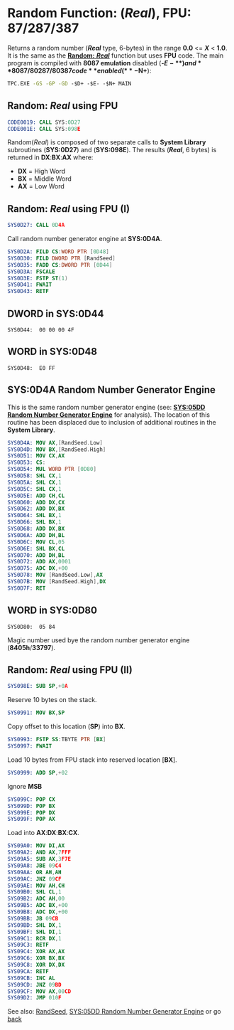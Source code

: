 # Random Function: (*Real*), FPU: 87/287/387

Returns a random number (***Real*** type, 6-bytes) in the range **0.0** <= ***X*** < **1.0**. It is the same as the [**Random:** ***Real***](RANDOM-REAL.md) function but uses **FPU** code. The main program is compiled with **8087 emulation** disabled (**-$E-**) and **8087/80287/80387 code** enabled (**-$N+**):

```cmd
TPC.EXE -GS -GP -GD -$D+ -$E- -$N+ MAIN
```

## Random: *Real* using FPU

```nasm
CODE0019: CALL SYS:0D27
CODE001E: CALL SYS:098E
```

Random(*Real*) is composed of two separate calls to **System Library** subroutines (**SYS:0D27**) and (**SYS:098E**). The results (***Real***, 6 bytes) is returned in **DX**:**BX**:**AX** where:
- **DX** = High Word
- **BX** = Middle Word
- **AX** = Low Word

## Random: *Real* using FPU (I)
```nasm
SYS0D27: CALL 0D4A
```

Call random number generator engine at **SYS:0D4A**.

```nasm
SYS0D2A: FILD CS:WORD PTR [0D48]
SYS0D30: FILD DWORD PTR [RandSeed]
SYS0D35: FADD CS:DWORD PTR [0D44]
SYS0D3A: FSCALE
SYS0D3E: FSTP ST(1)
SYS0D41: FWAIT
SYS0D43: RETF
```

## DWORD in SYS:0D44
```
SYS0D44:  00 00 00 4F
```

## WORD in SYS:0D48
```
SYS0D48:  E0 FF
```

## SYS:0D4A Random Number Generator Engine

This is the same random number generator engine (see: **[SYS:05DD Random Number Generator Engine](RANDOM-ENGINE.md)** for analysis). The location of this routine has been displaced due to inclusion of additional routines in the **System Library**.

```nasm
SYS0D4A: MOV AX,[RandSeed.Low]
SYS0D4D: MOV BX,[RandSeed.High]
SYS0D51: MOV CX,AX
SYS0D53: CS:
SYS0D54: MUL WORD PTR [0D80]
SYS0D58: SHL CX,1
SYS0D5A: SHL CX,1
SYS0D5C: SHL CX,1
SYS0D5E: ADD CH,CL
SYS0D60: ADD DX,CX
SYS0D62: ADD DX,BX
SYS0D64: SHL BX,1
SYS0D66: SHL BX,1
SYS0D68: ADD DX,BX
SYS0D6A: ADD DH,BL
SYS0D6C: MOV CL,05
SYS0D6E: SHL BX,CL
SYS0D70: ADD DH,BL
SYS0D72: ADD AX,0001
SYS0D75: ADC DX,+00
SYS0D78: MOV [RandSeed.Low],AX
SYS0D7B: MOV [RandSeed.High],DX
SYS0D7F: RET
```

## WORD in SYS:0D80
```
SYS0D80:  05 84
```

Magic number used bye the random number generator engine (**8405h**/**33797**).

## Random: *Real* using FPU (II)

```nasm
SYS098E: SUB SP,+0A
```

Reserve 10 bytes on the stack.

```nasm
SYS0991: MOV BX,SP
```

Copy offset to this location (**SP**) into **BX**.

```nasm
SYS0993: FSTP SS:TBYTE PTR [BX]
SYS0997: FWAIT
```

Load 10 bytes from FPU stack into reserved location [**BX**].

```nasm
SYS0999: ADD SP,+02
```

Ignore **MSB**

```nasm
SYS099C: POP CX
SYS099D: POP BX
SYS099E: POP DX
SYS099F: POP AX
```

Load into **AX**:**DX**:**BX**:**CX**.

```nasm
SYS09A0: MOV DI,AX
SYS09A2: AND AX,7FFF
SYS09A5: SUB AX,3F7E
SYS09A8: JBE 09C4
SYS09AA: OR AH,AH
SYS09AC: JNZ 09CF
SYS09AE: MOV AH,CH
SYS09B0: SHL CL,1
SYS09B2: ADC AH,00
SYS09B5: ADC BX,+00
SYS09B8: ADC DX,+00
SYS09BB: JB 09CB
SYS09BD: SHL DX,1
SYS09BF: SHL DI,1
SYS09C1: RCR DX,1
SYS09C3: RETF
SYS09C4: XOR AX,AX
SYS09C6: XOR BX,BX
SYS09C8: XOR DX,DX
SYS09CA: RETF
SYS09CB: INC AL
SYS09CD: JNZ 09BD
SYS09CF: MOV AX,00CD
SYS09D2: JMP 010F
```

See also: [RandSeed](../DATA.md), [SYS:05DD Random Number Generator Engine](RANDOM-ENGINE.md) or go [back](../../README.md)